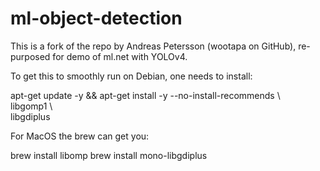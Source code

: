 # ml-object-detection

This is a fork of the repo by Andreas Petersson (wootapa on GitHub), re-purposed for demo of ml.net with YOLOv4.

To get this to smoothly run on Debian, one needs to install:

apt-get update -y && apt-get install -y --no-install-recommends &#92;\
libgomp1 &#92;\
libgdiplus

For MacOS the brew can get you:

brew install libomp
brew install mono-libgdiplus